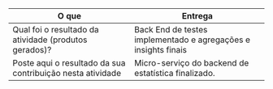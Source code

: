 
|O que| Entrega |
|--|--|
| Qual foi o resultado da atividade (produtos gerados)? |Back End de testes implementado e agregações e insights finais|
| Poste aqui o resultado da sua contribuição nesta atividade |Micro-serviço do backend de estatística finalizado.|

 